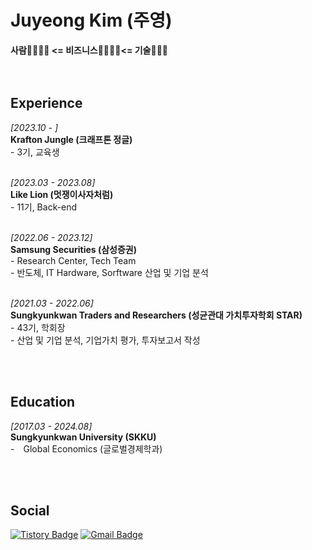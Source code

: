 # Juyeong Kim (주영)
**사람👨‍👩‍👦‍👦 <= 비즈니스🫱🏻‍🫲🏼<= 기술🧑🏻‍💻**
<br><br><br>
   
## Experience
*[2023.10 - ]* <br>
**Krafton Jungle (크래프톤 정글)**
<br> - 3기, 교육생 <br><br>

*[2023.03 - 2023.08]* <br>
**Like Lion (멋쟁이사자처럼)**
<br> - 11기, Back-end <br><br>

*[2022.06 - 2023.12]* <br>
**Samsung Securities (삼성증권)**
<br> - Research Center, Tech Team
<br> - 반도체, IT Hardware, Sorftware 산업 및 기업 분석 <br><br>

*[2021.03 - 2022.06]* <br>
**Sungkyunkwan Traders and Researchers (성균관대 가치투자학회 STAR)** 
<br> - 43기, 학회장
<br> - 산업 및 기업 분석, 기업가치 평가, 투자보고서 작성


<br><br>
## Education
*[2017.03 - 2024.08]*
<br>
**Sungkyunkwan University (SKKU)**
<br> -　Global Economics (글로벌경제학과)

<br><br>
## Social
[![Tistory Badge](https://img.shields.io/badge/Tistory-555263?style=for-the-badge&logo=Tistory&logoColor=white)](https://hyuga.tistory.com/)
[![Gmail Badge](https://img.shields.io/badge/Gmail-D14836?style=for-the-badge&logo=Gmail&logoColor=white)](mailto:juyeong.kim.201@gmail.com) 
 

<br><br> <br><br>




<!--

## Projects

[**Movie Picker**](https://github.com/Bluuubery/Movie-Picker)  
SNS style movie recommendation/information community site based on user's *"all-time-favorite movie"* (2022.11)   
(SSAFY 1st semester Best Project Award)

[**Rendez-Boo**](https://github.com/Bluuubery/Rendez-Boo)  
WebRTC & Web Socket based blind dating webservice (2023.01 - 2023.02)

[**Gamemakase**](https://github.com/Bluuubery/gamemakase)  
Personalized game recommendation system based on big data (2023.02 - 2023.04)   
(SSAFY 2nd semester Second Project Award)

[**If I Die Tomorrow**](https://github.com/Bluuubery/If-I-die-tomorrow)  
Well-Dying Service (2023.04 - 2023.06)   
(SSAFY 2nd semester Final Project Award)

## Stats

<img align='left' width='50%' src="https://github-readme-stats.vercel.app/api?username=Bluuubery&show_icons=true&theme=swift">
<br>
<img align='center' width='35%' src="http://mazassumnida.wtf/api/v2/generate_badge?boj=readingdesk">

## Skills
**Tech**

![Python](https://img.shields.io/badge/python-3670A0?style=for-the-badge&logo=python&logoColor=ffdd54)
![Django](https://img.shields.io/badge/django-%23092E20.svg?style=for-the-badge&logo=django&logoColor=white)

![Java](https://img.shields.io/badge/Java-007396.svg?style=for-the-badge&logo=Java&logoColor=white)
![Spring](https://img.shields.io/badge/Spring-6DB33F.svg?style=for-the-badge&logo=Spring&logoColor=white)
![SpringBoot](https://img.shields.io/badge/SpringBoot-6DB33F.svg?style=for-the-badge&logo=SpringBoot&logoColor=white)


![MySql](https://img.shields.io/badge/MySQL-4479A1.svg?style=for-the-badge&logo=MySQL&logoColor=black)
![MongoDB](https://img.shields.io/badge/MongoDB-47A248.svg?style=for-the-badge&logo=MongoDB&logoColor=black)
![Redis](https://img.shields.io/badge/Redis-DC382D.svg?style=for-the-badge&logo=Redis&logoColor=black)

![Docker](https://img.shields.io/badge/Docker-2496ED.svg?style=for-the-badge&logo=Docker&logoColor=black)
![Jenkins](https://img.shields.io/badge/Jenkins-D24939.svg?style=for-the-badge&logo=Jenkins&logoColor=black)
![Nginx](https://img.shields.io/badge/Nginx-009639.svg?style=for-the-badge&logo=Nginx&logoColor=black)

**Tools**

![Git](https://img.shields.io/badge/git-%23F05033.svg?style=for-the-badge&logo=git&logoColor=white)
![GitHub](https://img.shields.io/badge/github-%23121011.svg?style=for-the-badge&logo=github&logoColor=white)
![GitLab](https://img.shields.io/badge/gitlab-%23181717.svg?style=for-the-badge&logo=gitlab&logoColor=white)
![Jira](https://img.shields.io/badge/Jira-0052CC.svg?style=for-the-badge&logo=Jira&logoColor=white)

**Language**

Korean, English, Chinese
-->
